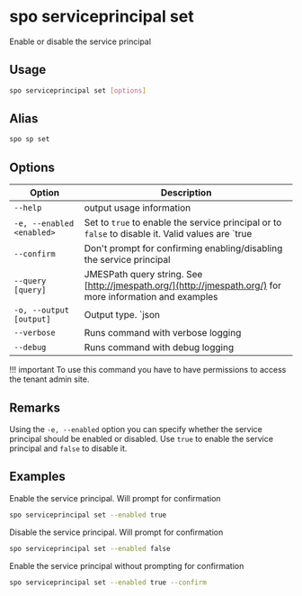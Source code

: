 # spo serviceprincipal set

Enable or disable the service principal

## Usage

```sh
spo serviceprincipal set [options]
```

## Alias

```sh
spo sp set
```

## Options

Option|Description
------|-----------
`--help`|output usage information
`-e, --enabled <enabled>`|Set to `true` to enable the service principal or to `false` to disable it. Valid values are `true|false`
`--confirm`|Don't prompt for confirming enabling/disabling the service principal
`--query [query]`|JMESPath query string. See [http://jmespath.org/](http://jmespath.org/) for more information and examples
`-o, --output [output]`|Output type. `json|text`. Default `text`
`--verbose`|Runs command with verbose logging
`--debug`|Runs command with debug logging

!!! important
    To use this command you have to have permissions to access the tenant admin site.

## Remarks

Using the `-e, --enabled` option you can specify whether the service principal should be enabled or disabled. Use `true` to enable the service principal and `false` to disable it.

## Examples

Enable the service principal. Will prompt for confirmation

```sh
spo serviceprincipal set --enabled true
```

Disable the service principal. Will prompt for confirmation

```sh
spo serviceprincipal set --enabled false
```

Enable the service principal without prompting for confirmation

```sh
spo serviceprincipal set --enabled true --confirm
```